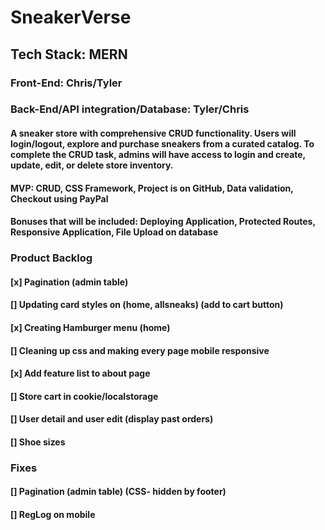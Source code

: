 # SneakerVerse

## Tech Stack: MERN

### Front-End: Chris/Tyler

### Back-End/API integration/Database: Tyler/Chris

#### A sneaker store with comprehensive CRUD functionality. Users will login/logout, explore and purchase sneakers from a curated catalog. To complete the CRUD task, admins will have access to login and create, update, edit, or delete store inventory.

#### MVP: CRUD, CSS Framework, Project is on GitHub, Data validation, Checkout using PayPal

#### Bonuses that will be included: Deploying Application, Protected Routes, Responsive Application, File Upload on database

### Product Backlog 
#### [x] Pagination (admin table)
#### [] Updating card styles on (home, allsneaks) (add to cart button)
#### [x] Creating Hamburger menu (home)
#### [] Cleaning up css and making every page mobile responsive
#### [x] Add feature list to about page
#### [] Store cart in cookie/localstorage
#### [] User detail and user edit (display past orders)
#### [] Shoe sizes

### Fixes
#### [] Pagination (admin table) (CSS- hidden by footer)
#### [] RegLog on mobile
